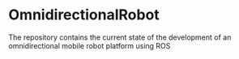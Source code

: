 # OmnidirectionalRobot
The repository contains the current state of the development of an omnidirectional mobile robot platform using ROS 
